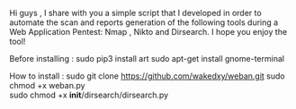 Hi guys , I share with you a simple script that I developed in order to automate the scan and reports generation of the following tools during a Web Application Pentest: Nmap , Nikto and Dirsearch.
I hope you enjoy the tool!



Before installing : 
sudo pip3 install art
sudo apt-get install gnome-terminal


How to install : 
sudo git clone https://github.com/wakedxy/weban.git
sudo chmod +x weban.py  
sudo chmod +x __init__/dirsearch/dirsearch.py
